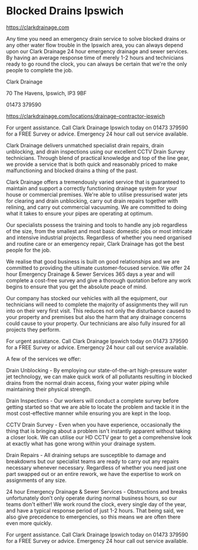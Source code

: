 # Blocked Drains Ipswich

https://clarkdrainage.com

Any time you need an emergency drain service to solve blocked drains or any other water flow trouble in the Ipswich area, you can always depend upon our Clark Drainage 24 hour emergency drainage and sewer services. By having an average response time of merely 1-2 hours and technicians ready to go round the clock, you can always be certain that we're the only people to complete the job.

Clark Drainage

70 The Havens, Ipswich, IP3 9BF

01473 379590

https://clarkdrainage.com/locations/drainage-contractor-ipswich

For urgent assistance. Call Clark Drainage Ipswich today on 01473 379590 for a FREE Survey or advice. Emergency 24 hour call out service available.

Clark Drainage delivers unmatched specialist drain repairs, drain unblocking, and drain inspections using our excellent CCTV Drain Survey technicians. Through blend of practical knowledge and top of the line gear, we provide a service that is both quick and reasonably priced to make malfunctioning and blocked drains a thing of the past.

Clark Drainage offers a tremendously varied service that is guaranteed to maintain and support a correctly functioning drainage system for your house or commercial premises. We're able to utilise pressurised water jets for clearing and drain unblocking, carry out drain repairs together with relining, and carry out commercial vacuuming. We are committed to doing what it takes to ensure your pipes are operating at optimum.

Our specialists possess the training and tools to handle any job regardless of the size, from the smallest and most basic domestic jobs or most intricate and intensive industrial projects. Regardless of whether you need organised and routine care or an emergency repair, Clark Drainage has got the best people for the job.

We realise that good business is built on good relationships and we are committed to providing the ultimate customer-focused service. We offer 24 hour Emergency Drainage & Sewer Services 365 days a year and will complete a cost-free survey and give a thorough quotation before any work begins to ensure that you get the absolute peace of mind.

Our company has stocked our vehicles with all the equipment, our technicians will need to complete the majority of assignments they will run into on their very first visit. This reduces not only the disturbance caused to your property and premises but also the harm that any drainage concerns could cause to your property. Our technicians are also fully insured for all projects they perform.

For urgent assistance. Call Clark Drainage Ipswich today on 01473 379590 for a FREE Survey or advice. Emergency 24 hour call out service available.

A few of the services we offer:

Drain Unblocking - By employing our state-of-the-art high-pressure water jet technology, we can make quick work of all pollutants resulting in blocked drains from the normal drain access, fixing your water piping while maintaining their physical strength.

Drain Inspections - Our workers will conduct a complete survey before getting started so that we are able to locate the problem and tackle it in the most cost-effective manner while ensuring you are kept in the loop.

CCTV Drain Survey - Even when you have experience, occasionally the thing that is bringing about a problem isn't instantly apparent without taking a closer look. We can utilise our HD CCTV gear to get a comprehensive look at exactly what has gone wrong within your drainage system.

Drain Repairs - All draining setups are susceptible to damage and breakdowns but our specialist teams are ready to carry out any repairs necessary whenever necessary. Regardless of whether you need just one part swapped out or an entire rework, we have the expertise to work on assignments of any size.

24 hour Emergency Drainage & Sewer Services - Obstructions and breaks unfortunately don’t only operate during normal business hours, so our teams don't either! We work round the clock, every single day of the year, and have a typical response period of just 1-2 hours. That being said, we also give precedence to emergencies, so this means we are often there even more quickly.

For urgent assistance. Call Clark Drainage Ipswich today on 01473 379590 for a FREE Survey or advice. Emergency 24 hour call out service available.
